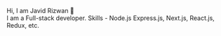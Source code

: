 Hi, I am Javid Rizwan 👋  
I am a Full-stack developer. 
Skills - Node.js Express.js, Next.js, React.js, Redux, etc.
  
<!---
JavidRizwan/JavidRizwan is a ✨ special ✨ repository because its `README.md` (this file) appears on your GitHub profile.
You can click the Preview link to take a look at your changes.
--->
